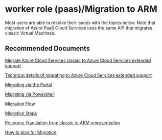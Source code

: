 <properties
  pagetitle="worker role (paas)/Migration to ARM"
  description=""
  service="microsoft.classiccompute"
  resource="domainnames"
  ms.author="jlaborde"
  selfhelptype="Generic"
  supporttopicids="32786254,32786255,32786256"
  productpesids="13185"
  cloudEnvironments="blackforest,fairfax,mooncake,public, usnat, ussec"
  disableclouds="usnat,ussec"
  articleid="18944ad8-87f5-43f4-8bb1-7d288bd06afe"
  ownershipid="Compute_CloudServices" />
# worker role (paas)/Migration to ARM

Most users are able to resolve their issues with the topics below. Note that migration of Azure PaaS Cloud Services uses the same API that migrates classic Virtual Machines.

## **Recommended Documents**

[Migrate Azure Cloud Services classic to Azure Cloud Services extended support](https://docs.microsoft.com/azure/cloud-services-extended-support/in-place-migration-overview)<br>

[Technical details of migrating to Azure Cloud Services extended support](https://docs.microsoft.com/azure/cloud-services-extended-support/in-place-migration-technical-details)<br>

[Migrating via the Portal](https://docs.microsoft.com/azure/cloud-services-extended-support/in-place-migration-portal)<br>

[Migrating via Powershell](https://docs.microsoft.com/azure/cloud-services-extended-support/in-place-migration-powershell)<br>

[Migration Flow](https://docs.microsoft.com/azure/virtual-machines/migration-classic-resource-manager-deep-dive?toc=/azure/virtual-machines/linux/toc.json&bc=/azure/virtual-machines/linux/breadcrumb/toc.json#migration-flowchart)<br>

[Migration Steps](https://docs.microsoft.com/azure/virtual-machines/migration-classic-resource-manager-deep-dive?toc=/azure/virtual-machines/linux/toc.json&bc=/azure/virtual-machines/linux/breadcrumb/toc.json#the-migration-experience)<br>

[Resource Translation from classic to ARM representation](https://docs.microsoft.com/azure/virtual-machines/migration-classic-resource-manager-deep-dive?toc=/azure/virtual-machines/linux/toc.json&bc=/azure/virtual-machines/linux/breadcrumb/toc.json#translation-of-the-classic-deployment-model-to-resource-manager-resources)<br>

[How to plan for Migration](https://docs.microsoft.com/azure/virtual-machines/migration-classic-resource-manager-plan?toc=/azure/virtual-machines/linux/toc.json&bc=/azure/virtual-machines/linux/breadcrumb/toc.json)<br>
